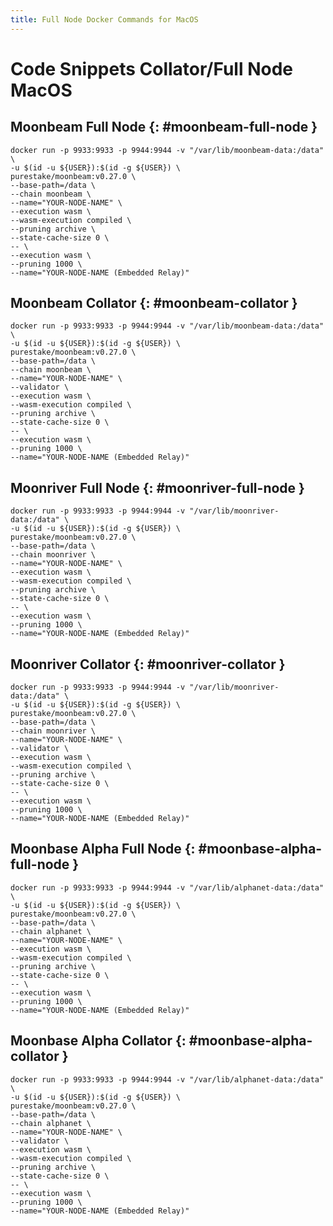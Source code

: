 ```yaml
---
title: Full Node Docker Commands for MacOS
---
```


# Code Snippets Collator/Full Node MacOS

## Moonbeam Full Node {: #moonbeam-full-node } 

```
docker run -p 9933:9933 -p 9944:9944 -v "/var/lib/moonbeam-data:/data" \
-u $(id -u ${USER}):$(id -g ${USER}) \
purestake/moonbeam:v0.27.0 \
--base-path=/data \
--chain moonbeam \
--name="YOUR-NODE-NAME" \
--execution wasm \
--wasm-execution compiled \
--pruning archive \
--state-cache-size 0 \
-- \
--execution wasm \
--pruning 1000 \
--name="YOUR-NODE-NAME (Embedded Relay)"
```

## Moonbeam Collator {: #moonbeam-collator } 

```
docker run -p 9933:9933 -p 9944:9944 -v "/var/lib/moonbeam-data:/data" \
-u $(id -u ${USER}):$(id -g ${USER}) \
purestake/moonbeam:v0.27.0 \
--base-path=/data \
--chain moonbeam \
--name="YOUR-NODE-NAME" \
--validator \
--execution wasm \
--wasm-execution compiled \
--pruning archive \
--state-cache-size 0 \
-- \
--execution wasm \
--pruning 1000 \
--name="YOUR-NODE-NAME (Embedded Relay)"
```
## Moonriver Full Node {: #moonriver-full-node } 

```
docker run -p 9933:9933 -p 9944:9944 -v "/var/lib/moonriver-data:/data" \
-u $(id -u ${USER}):$(id -g ${USER}) \
purestake/moonbeam:v0.27.0 \
--base-path=/data \
--chain moonriver \
--name="YOUR-NODE-NAME" \
--execution wasm \
--wasm-execution compiled \
--pruning archive \
--state-cache-size 0 \
-- \
--execution wasm \
--pruning 1000 \
--name="YOUR-NODE-NAME (Embedded Relay)"
```

## Moonriver Collator {: #moonriver-collator } 

```
docker run -p 9933:9933 -p 9944:9944 -v "/var/lib/moonriver-data:/data" \
-u $(id -u ${USER}):$(id -g ${USER}) \
purestake/moonbeam:v0.27.0 \
--base-path=/data \
--chain moonriver \
--name="YOUR-NODE-NAME" \
--validator \
--execution wasm \
--wasm-execution compiled \
--pruning archive \
--state-cache-size 0 \
-- \
--execution wasm \
--pruning 1000 \
--name="YOUR-NODE-NAME (Embedded Relay)"
```

## Moonbase Alpha Full Node {: #moonbase-alpha-full-node } 

```
docker run -p 9933:9933 -p 9944:9944 -v "/var/lib/alphanet-data:/data" \
-u $(id -u ${USER}):$(id -g ${USER}) \
purestake/moonbeam:v0.27.0 \
--base-path=/data \
--chain alphanet \
--name="YOUR-NODE-NAME" \
--execution wasm \
--wasm-execution compiled \
--pruning archive \
--state-cache-size 0 \
-- \
--execution wasm \
--pruning 1000 \
--name="YOUR-NODE-NAME (Embedded Relay)"
```

## Moonbase Alpha Collator {: #moonbase-alpha-collator } 

```
docker run -p 9933:9933 -p 9944:9944 -v "/var/lib/alphanet-data:/data" \
-u $(id -u ${USER}):$(id -g ${USER}) \
purestake/moonbeam:v0.27.0 \
--base-path=/data \
--chain alphanet \
--name="YOUR-NODE-NAME" \
--validator \
--execution wasm \
--wasm-execution compiled \
--pruning archive \
--state-cache-size 0 \
-- \
--execution wasm \
--pruning 1000 \
--name="YOUR-NODE-NAME (Embedded Relay)"
```
